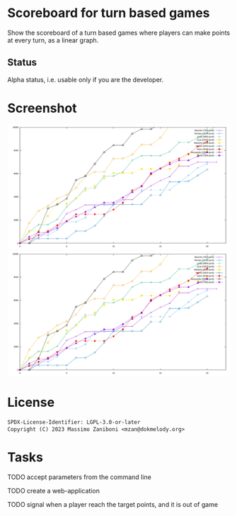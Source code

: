 # Scoreboard for turn based games

Show the scoreboard of a turn based games where players can make points at every turn, as a linear graph.

## Status

Alpha status, i.e. usable only if you are the developer.

# Screenshot

![Alt text](./game-2023-10-07/chart.svg)
<img src="./game-2023-10-07/chart.svg">

# License

```
SPDX-License-Identifier: LGPL-3.0-or-later
Copyright (C) 2023 Massimo Zaniboni <mzan@dokmelody.org>
```

# Tasks

TODO accept parameters from the command line

TODO create a web-application

TODO signal when a player reach the target points, and it is out of game
